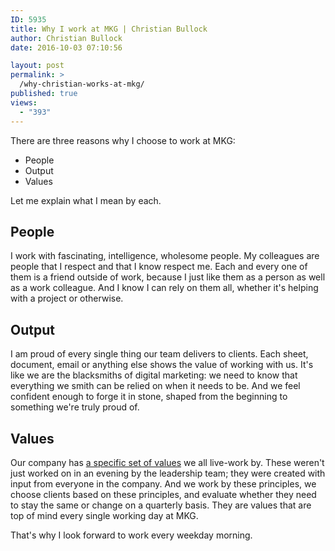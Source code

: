 ```yaml
---
ID: 5935
title: Why I work at MKG | Christian Bullock
author: Christian Bullock
date: 2016-10-03 07:10:56

layout: post
permalink: >
  /why-christian-works-at-mkg/
published: true
views:
  - "393"
---
```

There are three reasons why I choose to work at MKG:
<ul>
 	<li>People</li>
 	<li>Output</li>
 	<li>Values</li>
</ul>
Let me explain what I mean by each.
<h2>People</h2>
I work with fascinating, intelligence, wholesome people. My colleagues are people that I respect and that I know respect me. Each and every one of them is a friend outside of work, because I just like them as a person as well as a work colleague. And I know I can rely on them all, whether it's helping with a project or otherwise.
<h2>Output</h2>
I am proud of every single thing our team delivers to clients. Each sheet, document, email or anything else shows the value of working with us. It's like we are the blacksmiths of digital marketing: we need to know that everything we smith can be relied on when it needs to be. And we feel confident enough to forge it in stone, shaped from the beginning to something we're truly proud of.
<h2>Values</h2>
Our company has <a href="/about/values/">a specific set of values</a> we all live-work by. These weren't just worked on in an evening by the leadership team; they were created with input from everyone in the company. And we work by these principles, we choose clients based on these principles, and evaluate whether they need to stay the same or change on a quarterly basis. They are values that are top of mind every single working day at MKG.

That's why I look forward to work every weekday morning.

&nbsp;

&nbsp;